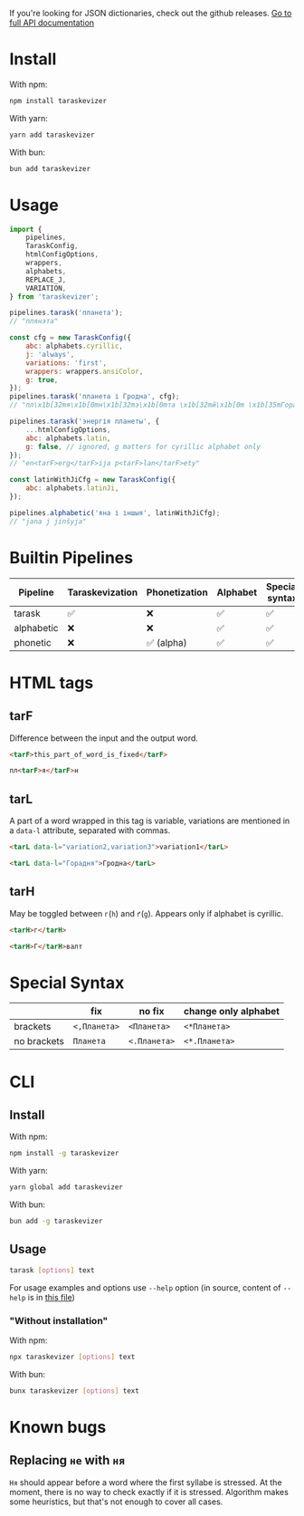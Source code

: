 If you're looking for JSON dictionaries, check out the github releases.
[Go to full API documentation](https://gooseob.github.io/taraskevizer/)

# Install

With npm:

```sh
npm install taraskevizer
```

With yarn:

```sh
yarn add taraskevizer
```

With bun:

```sh
bun add taraskevizer
```

# Usage

```js
import {
	pipelines,
	TaraskConfig,
	htmlConfigOptions,
	wrappers,
	alphabets,
	REPLACE_J,
	VARIATION,
} from 'taraskevizer';

pipelines.tarask('планета');
// "плянэта"

const cfg = new TaraskConfig({
	abc: alphabets.cyrillic,
	j: 'always',
	variations: 'first',
	wrappers: wrappers.ansiColor,
	g: true,
});
pipelines.tarask('планета і Гродна', cfg);
// "пл\x1b[32mя\x1b[0mн\x1b[32mэ\x1b[0mта \x1b[32mй\x1b[0m \x1b[35mГорадня\x1b[0m"

pipelines.tarask('энергія планеты', {
	...htmlConfigOptions,
	abc: alphabets.latin,
	g: false, // ignored, g matters for cyrillic alphabet only
});
// "en<tarF>erg</tarF>ija p<tarF>lan</tarF>ety"

const latinWithJiCfg = new TaraskConfig({
	abc: alphabets.latinJi,
});

pipelines.alphabetic('яна і іншыя', latinWithJiCfg);
// "jana j jinšyja"
```

# Builtin Pipelines

| Pipeline   | Taraskevization | Phonetization | Alphabet | Special syntax |
| ---------- | --------------- | ------------- | -------- | -------------- |
| tarask     | ✅              | ❌            | ✅       | ✅             |
| alphabetic | ❌              | ❌            | ✅       | ✅             |
| phonetic   | ❌              | ✅ (alpha)    | ✅       | ✅             |

# HTML tags

## tarF

Difference between the input and the output word.

```html
<tarF>this_part_of_word_is_fixed</tarF>

пл<tarF>я</tarF>н
```

## tarL

A part of a word wrapped in this tag is variable,
variations are mentioned in a `data-l` attribute,
separated with commas.

```html
<tarL data-l="variation2,variation3">variation1</tarL>

<tarL data-l="Горадня">Гродна</tarL>
```

## tarH

May be toggled between `г`(`h`) and `ґ`(`g`).
Appears only if alphabet is cyrillic.

```html
<tarH>г</tarH>

<tarH>Г</tarH>валт
```

# Special Syntax

|             | fix          | no fix       | change only alphabet |
| ----------- | ------------ | ------------ | -------------------- |
| brackets    | `<,Планета>` | `<Планета>`  | `<*Планета>`         |
| no brackets | `Планета`    | `<.Планета>` | `<*.Планета>`        |

# CLI

## Install

With npm:

```sh
npm install -g taraskevizer
```

With yarn:

```sh
yarn global add taraskevizer
```

With bun:

```sh
bun add -g taraskevizer
```

## Usage

```sh
tarask [options] text
```

For usage examples and options use `--help` option
(in source, content of `--help` is in [this file](./cli-help.txt))

### "Without installation"

With npm:

```sh
npx taraskevizer [options] text
```

With bun:

```sh
bunx taraskevizer [options] text
```

# Known bugs

## Replacing `не` with `ня`

`Ня` should appear before a word where the first syllabe is stressed.
At the moment, there is no way to check exactly if it is stressed.
Algorithm makes some heuristics, but that's not enough to cover all cases.

